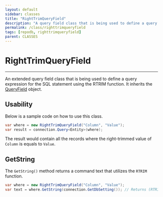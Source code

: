 ```yaml
---
layout: default
sidebar: classes
title: "RightTrimQueryField"
description: "A query field class that is being used to define a query expression for the SQL statement using the RTRIM function."
permalink: /class/righttrimqueryfield
tags: [repodb, righttrimqueryfield]
parent: CLASSES
---
```


# RightTrimQueryField

---

An extended query field class that is being used to define a query expression for the SQL statement using the RTRIM function. It inherits the [QueryField](/class/queryfield) object.

## Usability

Below is a sample code on how to use this class.

```csharp
var where = new RightTrimQueryField("Column", "Value");
var result = connection.Query<Entity>(where);
```

The result would contain all the records where the right-trimmed value of `Column` is equals to `Value`.

## GetString

The `GetString()` method returns a command text that utilizes the `RTRIM` function.

```csharp
var where = new RightTrimQueryField("Column", "Value");
var text = where.GetString(connection.GetDbSetting()); // Returns (RTRIM([Column]) = @Column)
```
